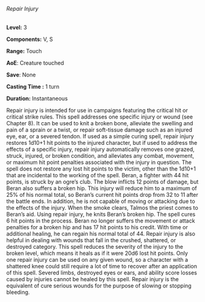 ###### Repair Injury

**Level:** 3

**Components:** V, S

**Range:** Touch

**AoE**: Creature touched

**Save**: None

**Casting Time :** 1 turn

**Duration:** Instantaneous

Repair injury is intended for use in campaigns featuring the critical hit or critical strike rules. This spell addresses one specific injury or wound (see Chapter 8). It can be used to knit a broken bone, alleviate the swelling and pain of a sprain or a twist, or repair soft-tissue damage such as an injured eye, ear, or a severed tendon. If used as a simple curing spell, repair injury restores 1d10+1 hit points to the injured character, but if used to address the effects of a specific injury, repair injury automatically removes one grazed, struck, injured, or broken condition, and alleviates any combat, movement, or maximum hit point penalties associated with the injury in question. The spell does not restore any lost hit points to the victim, other than the 1d10+1 that are incidental to the working of the spell. Beran, a fighter with 44 hit points, is struck by an ogre’s club. The blow inflicts 12 points of damage, but Beran also suffers a broken hip. This injury will reduce him to a maximum of 25% of his normal total, so Beran’s current hit points drop from 32 to 11 after the battle ends. In addition, he is not capable of moving or attacking due to the effects of the injury. When the smoke clears, Talmos the priest comes to Beran’s aid. Using repair injury, he knits Beran’s broken hip. The spell cures 6 hit points in the process. Beran no longer suffers the movement or attack penalties for a broken hip and has 17 hit points to his credit. With time or additional healing, he can regain his normal total of 44. Repair injury is also helpful in dealing with wounds that fall in the crushed, shattered, or destroyed category. This spell reduces the severity of the injury to the broken level, which means it heals as if it were 20d6 lost hit points. Only one repair injury can be used on any given wound, so a character with a shattered knee could still require a lot of time to recover after an application of this spell. Severed limbs, destroyed eyes or ears, and ability score losses caused by injuries cannot be healed by this spell. Repair injury is the equivalent of cure serious wounds for the purpose of slowing or stopping bleeding.